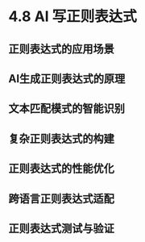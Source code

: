 # 4.8 AI 写正则表达式

## 正则表达式的应用场景

## AI生成正则表达式的原理

## 文本匹配模式的智能识别

## 复杂正则表达式的构建

## 正则表达式的性能优化

## 跨语言正则表达式适配

## 正则表达式测试与验证
